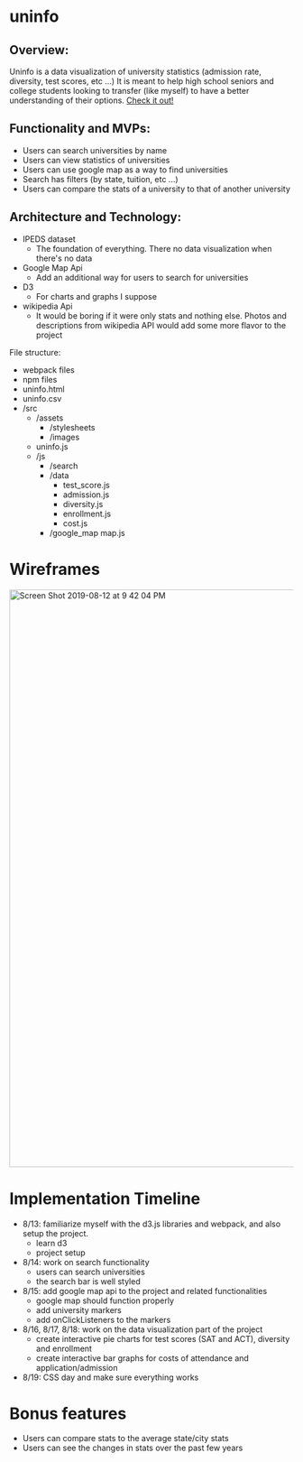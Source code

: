 # uninfo


## Overview: 

Uninfo is a data visualization of university statistics (admission rate, diversity, test scores, etc ...) It is meant to help high school seniors and college students looking to transfer (like myself) to have a better understanding of their options. <a href="http://luwilliam.me/uninfo" target="_blank">Check it out!</a>


## Functionality and MVPs:

* Users can search universities by name
* Users can view statistics of universities
* Users can use google map as a way to find universities
* Search has filters (by state, tuition, etc ...)
* Users can compare the stats of a university to that of another university

## Architecture and Technology:

* IPEDS dataset
   * The foundation of everything. There no data visualization when there's no data
* Google Map Api
   * Add an additional way for users to search for universities 
* D3
   * For charts and graphs I suppose
* wikipedia Api
   * It would be boring if it were only stats and nothing else. Photos and descriptions from wikipedia API would add some more flavor to the project 

File structure:


* webpack files
* npm files
* uninfo.html
* uninfo.csv
* /src 
    * /assets
        * /stylesheets
        * /images
    * uninfo.js
    * /js
        * /search 
        * /data
            * test_score.js
            * admission.js
            * diversity.js
            * enrollment.js
            * cost.js
        * /google_map
            map.js
            
# Wireframes
    
<img width="1024" alt="Screen Shot 2019-08-12 at 9 42 04 PM" src="https://user-images.githubusercontent.com/40703541/62909411-83531300-bd4a-11e9-8fe0-4e6c3069c236.png">

# Implementation Timeline 

* 8/13: familiarize myself with the d3.js libraries and webpack, and also setup the project.
    * learn d3
    * project setup
* 8/14: work on search functionality 
    * users can search universities
    * the search bar is well styled
* 8/15: add google map api to the project and related functionalities
    * google map should function properly
    * add university markers
    * add onClickListeners to the markers
* 8/16, 8/17, 8/18: work on the data visualization part of the project
    * create interactive pie charts for test scores (SAT and ACT), diversity and enrollment
    * create interactive bar graphs for costs of attendance and application/admission
* 8/19: CSS day and make sure everything works

# Bonus features

* Users can compare stats to the average state/city stats
* Users can see the changes in stats over the past few years



